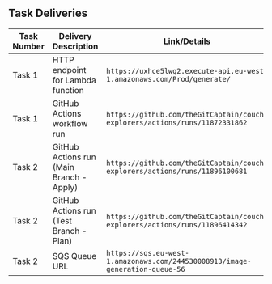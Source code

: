 ## Task Deliveries

| Task Number | Delivery Description                     | Link/Details                       |
|-------------|------------------------------------------|------------------------------------|
| Task 1      | HTTP endpoint for Lambda function        | `https://uxhce5lwq2.execute-api.eu-west-1.amazonaws.com/Prod/generate/` |
| Task 1      | GitHub Actions workflow run              | `https://github.com/theGitCaptain/couch-explorers/actions/runs/11872331862` |
| Task 2      | GitHub Actions run (Main Branch - Apply) | `https://github.com/theGitCaptain/couch-explorers/actions/runs/11896100681` |
| Task 2      | GitHub Actions run (Test Branch - Plan)  | `https://github.com/theGitCaptain/couch-explorers/actions/runs/11896414342` |
| Task 2      | SQS Queue URL                            | `https://sqs.eu-west-1.amazonaws.com/244530008913/image-generation-queue-56` |